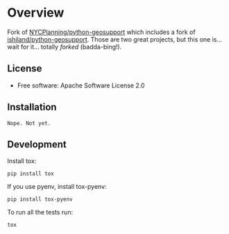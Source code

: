 # Overview

Fork of [NYCPlanning/python-geosupport](https://github.com/NYCPlanning/python-geosupport) which includes a fork of [ishiland/python-geosupport](https://github.com/ishiland/python-geosupport). Those are two great projects, but this one is... wait for it... totally _forked_ (badda-bing!).

## License

-   Free software: Apache Software License 2.0

## Installation

    Nope. Not yet.

## Development

Install tox:

    pip install tox

If you use pyenv, install tox-pyenv:

    pip install tox-pyenv

To run all the tests run:

    tox